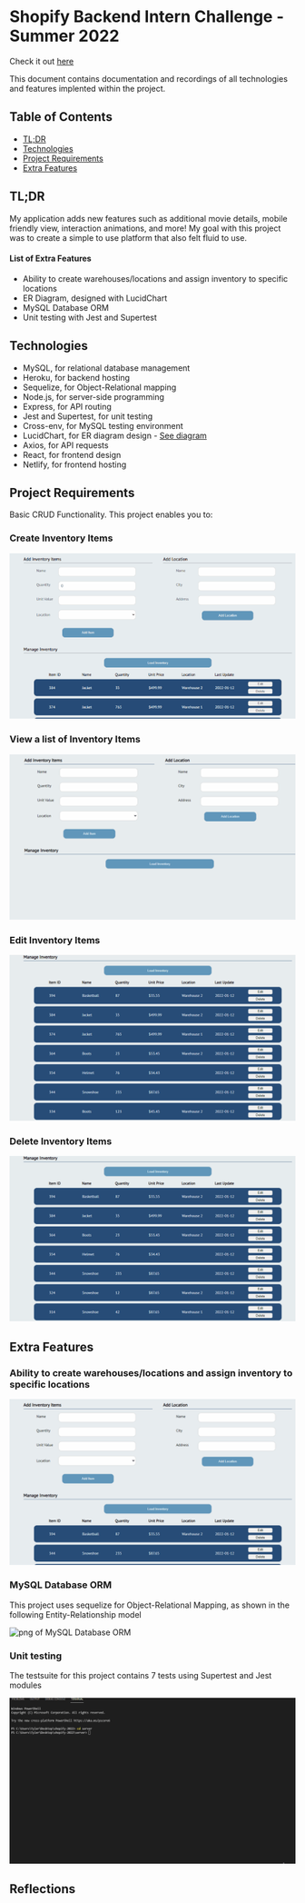# Shopify Backend Intern Challenge - Summer 2022

Check it out [here](https://shopify-backend-2022.netlify.app/)

This document contains documentation and recordings of all technologies and features implented within the project.

## Table of Contents

- [TL;DR](https://github.com/tylerami/shopify-2022#tldr)
- [Technologies](https://github.com/tylerami/shopify-2022#technologies)
- [Project Requirements](https://github.com/tylerami/shopify-2022#project-requirements)
- [Extra Features](https://github.com/tylerami/shopify-2022#extra-features)

## TL;DR

My application adds new features such as additional movie details, mobile friendly view, interaction animations, and more! My goal with this project was to create a simple to use platform that also felt fluid to use.

#### List of Extra Features

- Ability to create warehouses/locations and assign inventory to specific locations
- ER Diagram, designed with LucidChart
- MySQL Database ORM
- Unit testing with Jest and Supertest

## Technologies

- MySQL, for relational database management
- Heroku, for backend hosting
- Sequelize, for Object-Relational mapping
- Node.js, for server-side programming
- Express, for API routing
- Jest and Supertest, for unit testing
- Cross-env, for MySQL testing environment
- LucidChart, for ER diagram design - [See diagram](https://github.com/tylerami/shopify-2022/blob/master/static/ERDiagram.gif)
- Axios, for API requests
- React, for frontend design
- Netlify, for frontend hosting

## Project Requirements

Basic CRUD Functionality. This project enables you to:

### Create Inventory Items

![gif of Create Inventory Items](https://github.com/tylerami/shopify-2022/blob/master/static/CreateItem.gif)

### View a list of Inventory Items

![gif of View a list of Inventory Items](https://github.com/tylerami/shopify-2022/blob/master/static/ViewItems.gif)

### Edit Inventory Items

![gif of Edit Inventory Items](https://github.com/tylerami/shopify-2022/blob/master/static/EditItem.gif)

### Delete Inventory Items

![gif of Delete Inventory Items](https://github.com/tylerami/shopify-2022/blob/master/static/DeleteItem.gif)

## Extra Features

### Ability to create warehouses/locations and assign inventory to specific locations

![gif of create warehouses](https://github.com/tylerami/shopify-2022/blob/master/static/CreateLocation.gif)

### MySQL Database ORM

This project uses sequelize for Object-Relational Mapping, as shown in the following Entity-Relationship model

![png of MySQL Database ORM](https://github.com/tylerami/shopify-2022/blob/master/static/ERDiagram.gif)

### Unit testing

The testsuite for this project contains 7 tests using Supertest and Jest modules

![gif of testsuite](https://github.com/tylerami/shopify-2022/blob/master/static/tests.gif)

## Reflections
